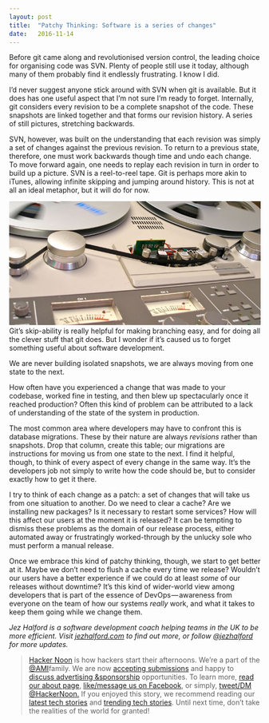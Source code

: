 ```yaml
---
layout:	post
title:	"Patchy Thinking: Software is a series of changes"
date:	2016-11-14
---
```


  Before git came along and revolutionised version control, the leading choice for organising code was SVN. Plenty of people still use it today, although many of them probably find it endlessly frustrating. I know I did.

I’d never suggest anyone stick around with SVN when git is available. But it does has one useful aspect that I’m not sure I’m ready to forget. Internally, git considers every revision to be a complete snapshot of the code. These snapshots are linked together and that forms our revision history. A series of still pictures, stretching backwards.

SVN, however, was built on the understanding that each revision was simply a set of changes against the previous revision. To return to a previous state, therefore, one must work backwards though time and undo each change. To move forward again, one needs to replay each revision in turn in order to build up a picture. SVN is a reel-to-reel tape. Git is perhaps more akin to iTunes, allowing infinite skipping and jumping around history. This is not at all an ideal metaphor, but it will do for now.

![](/img/1*SrmSR5_9bT1X-BxVZi-Quw.jpeg)Git’s skip-ability is really helpful for making branching easy, and for doing all the clever stuff that git does. But I wonder if it’s caused us to forget something useful about software development.

We are never building isolated snapshots, we are always moving from one state to the next.

How often have you experienced a change that was made to your codebase, worked fine in testing, and then blew up spectacularly once it reached production? Often this kind of problem can be attributed to a lack of understanding of the state of the system in production.

The most common area where developers may have to confront this is database migrations. These by their nature are always *revisions* rather than snapshots. Drop that column, create this table; our migrations are instructions for moving us from one state to the next. I find it helpful, though, to think of every aspect of every change in the same way. It’s the developers job not simply to write how the code should be, but to consider exactly how to get it there.

I try to think of each change as a patch: a set of changes that will take us from one situation to another. Do we need to clear a cache? Are we installing new packages? Is it necessary to restart some services? How will this affect our users at the moment it is released? It can be tempting to dismiss these problems as the domain of our release process, either automated away or frustratingly worked-through by the unlucky sole who must perform a manual release.

Once we embrace this kind of patchy thinking, though, we start to get better at it. Maybe we don’t need to flush a cache every time we release? Wouldn’t our users have a better experience if we could do at least *some* of our releases without downtime? It’s this kind of wider-world view among developers that is part of the essence of DevOps — awareness from everyone on the team of how our systems *really* work, and what it takes to keep them going while we change them.

*Jez Halford is a software development coach helping teams in the UK to be more efficient. Visit *[*jezhalford.com*](https://jezhalford.com)* to find out more, or follow *[*@jezhalford*](https://twitter.com/jezhalford)* for more updates.*


> [Hacker Noon](http://bit.ly/Hackernoon) is how hackers start their afternoons. We’re a part of the [@AMI](http://bit.ly/atAMIatAMI)family. We are now [accepting submissions](http://bit.ly/hackernoonsubmission) and happy to [discuss advertising &sponsorship](mailto:partners@amipublications.com) opportunities.
> To learn more, [read our about page](https://goo.gl/4ofytp), [like/message us on Facebook](http://bit.ly/HackernoonFB), or simply, [tweet/DM @HackerNoon.](https://goo.gl/k7XYbx)
> If you enjoyed this story, we recommend reading our [latest tech stories](http://bit.ly/hackernoonlatestt) and [trending tech stories](https://hackernoon.com/trending). Until next time, don’t take the realities of the world for granted!  